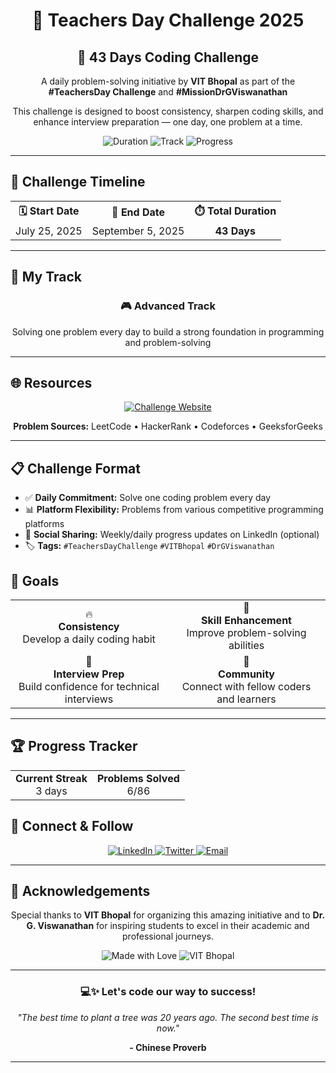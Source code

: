 <div align="center">
  <h1>🎯 Teachers Day Challenge 2025</h1>
  <h2>🚀 43 Days Coding Challenge</h2>
  
  <p>A daily problem-solving initiative by <strong>VIT Bhopal</strong> as part of the <strong>#TeachersDay Challenge</strong> and <strong>#MissionDrGViswanathan</strong></p>
  
  <p>This challenge is designed to boost consistency, sharpen coding skills, and enhance interview preparation — one day, one problem at a time.</p>
  
  <img src="https://img.shields.io/badge/Duration-43%20Days-brightgreen?style=for-the-badge" alt="Duration">
  <img src="https://img.shields.io/badge/Track-Beginner-blue?style=for-the-badge" alt="Track">
  <img src="https://img.shields.io/badge/Progress-0%2F43-red?style=for-the-badge" alt="Progress">
</div>

<hr>

<h2>📅 Challenge Timeline</h2>

<table align="center">
  <tr>
    <th>🗓️ Start Date</th>
    <th>🏁 End Date</th>
    <th>⏱️ Total Duration</th>
  </tr>
  <tr>
    <td align="center">July 25, 2025</td>
    <td align="center">September 5, 2025</td>
    <td align="center"><strong>43 Days</strong></td>
  </tr>
</table>

<hr>

<h2>🎯 My Track</h2>

<div align="center">
  <h3>🎮 Advanced Track</h3>
  <p>Solving one problem every day to build a strong foundation in programming and problem-solving</p>
</div>

<hr>

<h2>🌐 Resources</h2>

<div align="center">
  <p>
    <a href="https://teachers-day-vitb.vercel.app" target="_blank">
      <img src="https://img.shields.io/badge/Challenge%20Website-Visit-blue?style=for-the-badge&logo=vercel" alt="Challenge Website">
    </a>
  </p>
  
  <p><strong>Problem Sources:</strong> LeetCode • HackerRank • Codeforces • GeeksforGeeks</p>
</div>

<hr>

<h2>📋 Challenge Format</h2>

<ul>
  <li>✅ <strong>Daily Commitment:</strong> Solve one coding problem every day</li>
  <li>📊 <strong>Platform Flexibility:</strong> Problems from various competitive programming platforms</li>
  <li>📱 <strong>Social Sharing:</strong> Weekly/daily progress updates on LinkedIn (optional)</li>
  <li>🏷️ <strong>Tags:</strong> <code>#TeachersDayChallenge</code> <code>#VITBhopal</code> <code>#DrGViswanathan</code></li>
</ul>

<h2>🎯 Goals</h2>

<div align="center">
  <table>
    <tr>
      <td align="center">🔥<br><strong>Consistency</strong><br>Develop a daily coding habit</td>
      <td align="center">💪<br><strong>Skill Enhancement</strong><br>Improve problem-solving abilities</td>
    </tr>
    <tr>
      <td align="center">🚀<br><strong>Interview Prep</strong><br>Build confidence for technical interviews</td>
      <td align="center">🤝<br><strong>Community</strong><br>Connect with fellow coders and learners</td>
    </tr>
  </table>
</div>

<hr>

<h2>🏆 Progress Tracker</h2>

<div align="center">
  <table>
    <tr>
      <td align="center"><strong>Current Streak</strong><br>3 days</td>
      <td align="center"><strong>Problems Solved</strong><br>6/86</td>
    </tr>
  </table>
</div>

<h2>🤝 Connect & Follow</h2>

<div align="center">
  <a href="https://linkedin.com/in/yourprofile" target="_blank">
    <img src="https://img.shields.io/badge/LinkedIn-Connect-blue?style=for-the-badge&logo=linkedin" alt="LinkedIn">
  </a>
  <a href="https://twitter.com/yourhandle" target="_blank">
    <img src="https://img.shields.io/badge/Twitter-Follow-1da1f2?style=for-the-badge&logo=twitter" alt="Twitter">
  </a>
  <a href="mailto:your.email@example.com">
    <img src="https://img.shields.io/badge/Email-Contact-red?style=for-the-badge&logo=gmail" alt="Email">
  </a>
</div>

<hr>

<h2>🙏 Acknowledgements</h2>

<div align="center">
  <p>Special thanks to <strong>VIT Bhopal</strong> for organizing this amazing initiative and to <strong>Dr. G. Viswanathan</strong> for inspiring students to excel in their academic and professional journeys.</p>
  
  <img src="https://img.shields.io/badge/Made%20with-❤️-red?style=for-the-badge" alt="Made with Love">
  <img src="https://img.shields.io/badge/VIT-Bhopal-orange?style=for-the-badge" alt="VIT Bhopal">
</div>

<hr>

<div align="center">
  <h3>💻✨ Let's code our way to success!</h3>
  <p><em>"The best time to plant a tree was 20 years ago. The second best time is now."</em></p>
  <p><strong>- Chinese Proverb</strong></p>
</div>

<hr>
